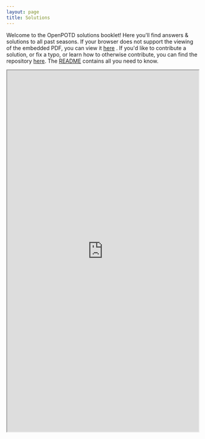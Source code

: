 ```yaml
---
layout: page
title: Solutions
---
```


<p class="message">
 
  Welcome to the OpenPOTD solutions booklet! Here you'll find answers & solutions to all past seasons. If your browser does not support the viewing of the embedded PDF, you can view it 
<a href="https://raw.githubusercontent.com/OpenPOTD/Solutions/main/Solutions.pdf">here</a>
. If you'd like to contribute a solution, or fix a typo, or learn how to otherwise contribute, you can find the repository <a href="https://github.com/OpenPOTD/Solutions">here</a>. The <a href="https://github.com/OpenPOTD/Solutions/blob/main/README.md">README</a> contains all you need to know.
</p>

<iframe
		  src='https://nbviewer.jupyter.org/github/OpenPOTD/Solutions/blob/main/Solutions.pdf#toolbar=0&navpanes=0&scrollbar=0&statusbar=0&messages=0&scrollbar=0'
          width="100%"
          height="950"
        >
        <p>This browser does not support PDF!</p>
        </iframe>
